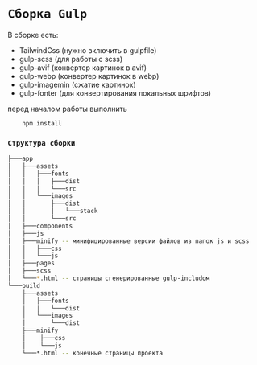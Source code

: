 # `Сборка Gulp`

В сборке есть:
- TailwindCss (нужно включить в gulpfile)
- gulp-scss (для работы с scss)
- gulp-avif (конвертер картинок в avif)
- gulp-webp (конвертер картинок в webp)
- gulp-imagemin (сжатие картинок)
- gulp-fonter (для конвертирования локальных шрифтов)

перед началом работы выполнить

```bash
    npm install
```

### `Структура сборки`

```bash
├───app
│   ├───assets
│   │   ├───fonts
│   │   │   ├───dist
│   │   │   └───src
│   │   └───images
│   │       ├───dist
│   │       │   └───stack
│   │       └───src
│   ├───components
│   ├───js
│   ├───minify -- минифицированные версии файлов из папок js и scss
│   │   ├───css
│   │   └───js
│   ├───pages
│   ├───scss
│   └───*.html -- страницы сгенерированные gulp-includoм
└───build
    ├───assets
    │   ├───fonts
    │   │   └───dist
    │   └───images
    │       └───dist
    ├───minify
    │    ├───css
    │    └───js
    └───*.html -- конечные страницы проекта
```
